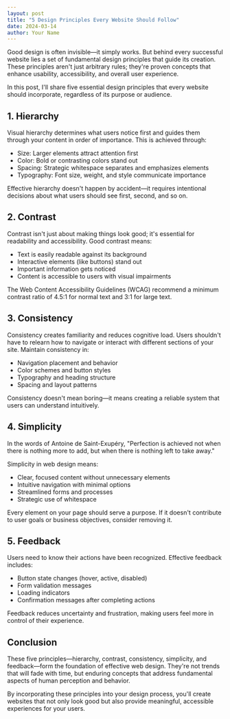 ```yaml
---
layout: post
title: "5 Design Principles Every Website Should Follow"
date: 2024-03-14
author: Your Name
---
```


Good design is often invisible—it simply works. But behind every successful website lies a set of fundamental design principles that guide its creation. These principles aren't just arbitrary rules; they're proven concepts that enhance usability, accessibility, and overall user experience.

In this post, I'll share five essential design principles that every website should incorporate, regardless of its purpose or audience.

## 1. Hierarchy

Visual hierarchy determines what users notice first and guides them through your content in order of importance. This is achieved through:

- Size: Larger elements attract attention first
- Color: Bold or contrasting colors stand out
- Spacing: Strategic whitespace separates and emphasizes elements
- Typography: Font size, weight, and style communicate importance

Effective hierarchy doesn't happen by accident—it requires intentional decisions about what users should see first, second, and so on.

## 2. Contrast

Contrast isn't just about making things look good; it's essential for readability and accessibility. Good contrast means:

- Text is easily readable against its background
- Interactive elements (like buttons) stand out
- Important information gets noticed
- Content is accessible to users with visual impairments

The Web Content Accessibility Guidelines (WCAG) recommend a minimum contrast ratio of 4.5:1 for normal text and 3:1 for large text.

## 3. Consistency

Consistency creates familiarity and reduces cognitive load. Users shouldn't have to relearn how to navigate or interact with different sections of your site. Maintain consistency in:

- Navigation placement and behavior
- Color schemes and button styles
- Typography and heading structure
- Spacing and layout patterns

Consistency doesn't mean boring—it means creating a reliable system that users can understand intuitively.

## 4. Simplicity

In the words of Antoine de Saint-Exupéry, "Perfection is achieved not when there is nothing more to add, but when there is nothing left to take away."

Simplicity in web design means:

- Clear, focused content without unnecessary elements
- Intuitive navigation with minimal options
- Streamlined forms and processes
- Strategic use of whitespace

Every element on your page should serve a purpose. If it doesn't contribute to user goals or business objectives, consider removing it.

## 5. Feedback

Users need to know their actions have been recognized. Effective feedback includes:

- Button state changes (hover, active, disabled)
- Form validation messages
- Loading indicators
- Confirmation messages after completing actions

Feedback reduces uncertainty and frustration, making users feel more in control of their experience.

## Conclusion

These five principles—hierarchy, contrast, consistency, simplicity, and feedback—form the foundation of effective web design. They're not trends that will fade with time, but enduring concepts that address fundamental aspects of human perception and behavior.

By incorporating these principles into your design process, you'll create websites that not only look good but also provide meaningful, accessible experiences for your users.